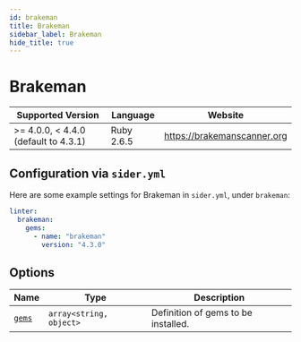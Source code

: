 ```yaml
---
id: brakeman
title: Brakeman
sidebar_label: Brakeman
hide_title: true
---
```


# Brakeman

| Supported Version                    | Language   | Website                     |
| ------------------------------------ | ---------- | --------------------------- |
| >= 4.0.0, < 4.4.0 (default to 4.3.1) | Ruby 2.6.5 | https://brakemanscanner.org |

## Configuration via `sider.yml`

Here are some example settings for Brakeman in `sider.yml`, under `brakeman`:

```yaml
linter:
  brakeman:
    gems:
      - name: "brakeman"
        version: "4.3.0"
```

## Options

| Name                                                                | Type                    | Description                         |
| ------------------------------------------------------------------- | ----------------------- | ----------------------------------- |
| [`gems`](../../getting-started/custom-configuration.md#gems-option) | `array<string, object>` | Definition of gems to be installed. |
